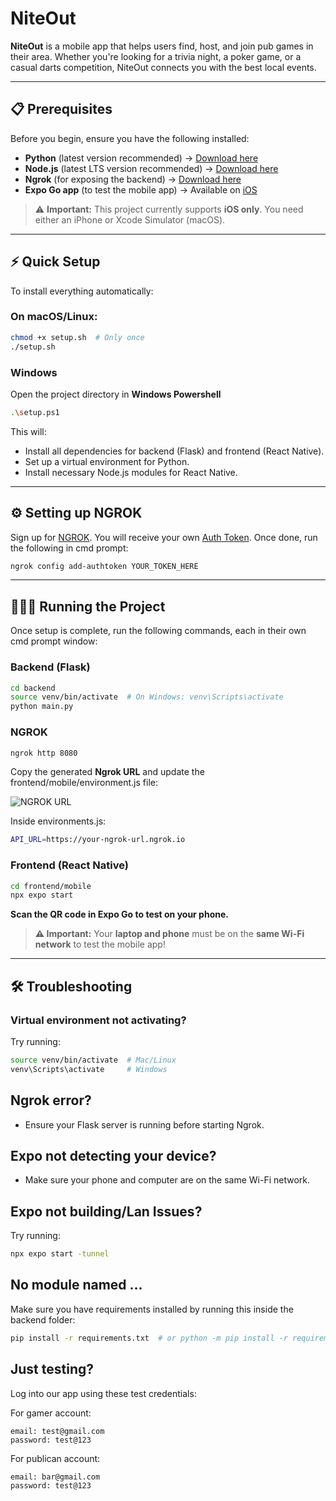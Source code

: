 # NiteOut

**NiteOut** is a mobile app that helps users find, host, and join pub games in their area. Whether you're looking for a trivia night, a poker game, or a casual darts competition, NiteOut connects you with the best local events.

---

## 📋 Prerequisites

Before you begin, ensure you have the following installed:

-   **Python** (latest version recommended) → [Download here](https://www.python.org/downloads/)
-   **Node.js** (latest LTS version recommended) → [Download here](https://nodejs.org/)
-   **Ngrok** (for exposing the backend) → [Download here](https://ngrok.com/download)
-   **Expo Go app** (to test the mobile app) → Available on [iOS](https://apps.apple.com/us/app/expo-go/id982107779)

> ⚠️ **Important:** This project currently supports **iOS only**. You need either an iPhone or Xcode Simulator (macOS).

---

## ⚡ Quick Setup

To install everything automatically:

### On macOS/Linux:

```sh
chmod +x setup.sh  # Only once
./setup.sh
```

### Windows

Open the project directory in **Windows Powershell**

```sh
.\setup.ps1
```

This will:

-   Install all dependencies for backend (Flask) and frontend (React Native).
-   Set up a virtual environment for Python.
-   Install necessary Node.js modules for React Native.

---

## ⚙️ Setting up NGROK

Sign up for [NGROK](https://dashboard.ngrok.com/get-started/your-authtoken). You will receive your own [Auth Token](https://dashboard.ngrok.com/get-started/your-authtoken). Once done, run the following in cmd prompt:

```sh
ngrok config add-authtoken YOUR_TOKEN_HERE
```

---

## 🏃‍♀️‍➡️ Running the Project

Once setup is complete, run the following commands, each in their own cmd prompt window:

### Backend (Flask)

```sh
cd backend
source venv/bin/activate  # On Windows: venv\Scripts\activate
python main.py
```

### NGROK

```sh
ngrok http 8080
```

Copy the generated **Ngrok URL** and update the frontend/mobile/environment.js file:

![NGROK URL](https://i.imgur.com/XOGls3i.jpeg)

Inside environments.js:

```sh
API_URL=https://your-ngrok-url.ngrok.io
```

### Frontend (React Native)

```sh
cd frontend/mobile
npx expo start
```

**Scan the QR code in Expo Go to test on your phone.**

> **⚠️ Important:** Your **laptop and phone** must be on the **same Wi-Fi network** to test the mobile app!

---

## 🛠️ Troubleshooting

### Virtual environment not activating?

Try running:

```sh
source venv/bin/activate  # Mac/Linux
venv\Scripts\activate     # Windows
```

## Ngrok error?

-   Ensure your Flask server is running before starting Ngrok.

## Expo not detecting your device?

-   Make sure your phone and computer are on the same Wi-Fi network.

## Expo not building/Lan Issues?

Try running:

```sh
npx expo start -tunnel
```

## No module named ...

Make sure you have requirements installed by running this inside the backend folder:

```sh
pip install -r requirements.txt  # or python -m pip install -r requirements.txt
```

## Just testing?

Log into our app using these test credentials:

For gamer account:

```
email: test@gmail.com
password: test@123
```

For publican account:

```
email: bar@gmail.com
password: test@123
```
